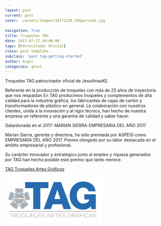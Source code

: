 ```yaml
---
layout: post
current: post
cover:  /assets/images/20171210_TAGportada.jpg

navigation: True
title: Troqueles TAG
date: 2017-07-27 10:00:00
tags: [Patrocinador Oficial]
class: post-template
subclass: 'post tag-getting-started'
author: Angel 
categories: ghost
---
```


Troqueles TAG patrocinador oficial de JesuitinasKE.

Referente en la producción de troqueles con más de 25 años de trayectoria que nos respaldan
En TAG producimos troqueles y complementos de alta calidad para la industria gráfica, los fabricantes de cajas de cartón y transformadores de plástico en general. La colaboración con nuestros clientes, unida a la innovación y al rigor técnico, han hecho de nuestra empresa un referente y una garantía de calidad y saber hacer.

Galardonada en el 2017:
MARIAN SIERRA-EMPRESARIA DEL AÑO 2017

Marian Sierra, gerente y directora, ha sido premiada por ASPEGI como EMPRESARIA DEL AÑO 2017. Premio otorgado por su labor destacada en el ámbito empresarial y profesional.

Su carácter innovador y estratégico junto al empleo y riqueza generados por TAG han hecho posible este premio que tanto merece.



<p> <a href="http://www.troquelestag.com/es/inicio">TAG Troqueles Artes Gráficas</a></p>
<p><a href="http://www.troquelestag.com/es/inicio"><img src="/assets/images/2017_11_tag.jpg" alt="TAG"></a></p>


